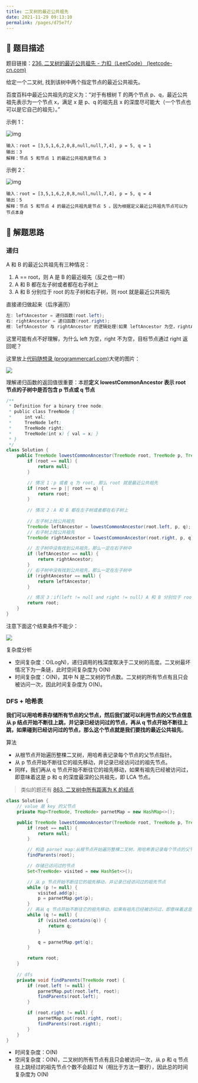```yaml
---
title: 二叉树的最近公共祖先
date: 2021-11-29 09:13:10
permalink: /pages/d75e7f/
---
```


## 📃 题目描述

题目链接：[236. 二叉树的最近公共祖先 - 力扣（LeetCode） (leetcode-cn.com)](https://leetcode-cn.com/problems/lowest-common-ancestor-of-a-binary-tree/)

给定一个二叉树, 找到该树中两个指定节点的最近公共祖先。

百度百科中最近公共祖先的定义为：“对于有根树 T 的两个节点 p、q，最近公共祖先表示为一个节点 x，满足 x 是 p、q 的祖先且 x 的深度尽可能大（一个节点也可以是它自己的祖先）。”

示例 1：

![img](https://assets.leetcode.com/uploads/2018/12/14/binarytree.png)

```
输入：root = [3,5,1,6,2,0,8,null,null,7,4], p = 5, q = 1
输出：3
解释：节点 5 和节点 1 的最近公共祖先是节点 3
```

示例 2：

![img](https://assets.leetcode.com/uploads/2018/12/14/binarytree.png)

```
输入：root = [3,5,1,6,2,0,8,null,null,7,4], p = 5, q = 4
输出：5
解释：节点 5 和节点 4 的最近公共祖先是节点 5 。因为根据定义最近公共祖先节点可以为节点本身
```

## 🔔 解题思路

### 递归

A 和 B 的最近公共祖先有三种情况：

1. A == root，则 A 是 B 的最近祖先（反之也一样）
2. A 和 B 都在左子树或者都在右子树上
3. A 和 B 分别位于 root 的左子树和右子树，则 root 就是最近公共祖先

直接递归做起来（后序遍历）

```java
左: leftAncestor = 递归函数(root.left);
右: rightAncestor = 递归函数(root.right);
根: leftAncestor 与 rightAncestor 的逻辑处理(如果 leftAncestor 为空，rightAncestor 不为空，就返回 rightAncestor，说明目标节点是通过 rightAncestor 返回的，反之依然)
```

这里可能有点不好理解，为什么 left 为空，right 不为空，目标节点通过 right 返回呢？

这里放上[代码随想录 (programmercarl.com)](https://www.programmercarl.com/0236.二叉树的最近公共祖先.html#java)大佬的图片：

![](https://img-blog.csdnimg.cn/20210204151125844.png)

理解递归函数的返回值很重要：本题**定义 lowestCommonAncestor 表示 root 节点的子树中是否包含 p 节点或 q 节点**


```java
/**
 * Definition for a binary tree node.
 * public class TreeNode {
 *     int val;
 *     TreeNode left;
 *     TreeNode right;
 *     TreeNode(int x) { val = x; }
 * }
 */
class Solution {
    public TreeNode lowestCommonAncestor(TreeNode root, TreeNode p, TreeNode q) {
        if (root == null) {
            return null;
        }

        // 情况 1：p 或者 q 为 root, 那么 root 就是最近公共祖先
        if (root == p || root == q) {
            return root;
        }
		
        // 情况 2：A 和 B 都在左子树或者都在右子树上
        
        // 左子树上找公共祖先
        TreeNode leftAncestor = lowestCommonAncestor(root.left, p, q);
        // 右子树上找公共祖先
        TreeNode rightAncestor = lowestCommonAncestor(root.right, p, q);

        // 左子树中没有找到公共祖先，那么一定在右子树中
        if (leftAncestor == null) {
            return rightAncestor;
        }
        // 右子树中没有找到公共祖先，那么一定在左子树中
        if (rightAncestor == null) {
            return leftAncestor;
        }

        // 情况 3：if(left != null and right != null) A 和 B 分别位于 root 的左子树和右子树，那么 root 就是最近公共祖先
        return root;
    }
}
```

注意下面这个结束条件不能少：

![](https://cs-wiki.oss-cn-shanghai.aliyuncs.com/img/20220527120656.png)

复杂度分析

- 空间复杂度：O(LogN)，递归调用的栈深度取决于二叉树的高度。二叉树最坏情况下为一条链，此时空间复杂度为 O(N)
- 时间复杂度：O(N)，其中 N 是二叉树的节点数。二叉树的所有节点有且只会被访问一次，因此时间复杂度为 O(N)。

### DFS + 哈希表

**我们可以用哈希表存储所有节点的父节点，然后我们就可以利用节点的父节点信息从 p 结点开始不断往上跳，并记录已经访问过的节点，再从 q 节点开始不断往上跳，如果碰到已经访问过的节点，那么这个节点就是我们要找的最近公共祖先**。

算法

- 从根节点开始遍历整棵二叉树，用哈希表记录每个节点的父节点指针。
- 从 p 节点开始不断往它的祖先移动，并记录已经访问过的祖先节点。
- 同样，我们再从 q 节点开始不断往它的祖先移动，如果有祖先已经被访问过，即意味着这是 p 和 q 的深度最深的公共祖先，即 LCA 节点。

> 类似的题还有 [863. 二叉树中所有距离为 K 的结点](https://leetcode.cn/problems/all-nodes-distance-k-in-binary-tree/)

```java
class Solution {
    // value 是 key 的父节点
    private Map<TreeNode, TreeNode> parnetMap = new HashMap<>();

    public TreeNode lowestCommonAncestor(TreeNode root, TreeNode p, TreeNode q) {
        if (root == null) {
            return null;
        }

        // 构造 parnet map:从根节点开始遍历整棵二叉树，用哈希表记录每个节点的父节点指针
        findParents(root);

        // 存储已访问过的节点
        Set<TreeNode> visited = new HashSet<>();

        // 从 p 节点开始不断往它的祖先移动，并记录已经访问过的祖先节点
        while (p != null) {
            visited.add(p);
            p = parnetMap.get(p);
        }
        // 再从 q 节点开始不断往它的祖先移动，如果有祖先已经被访问过，即意味着这是 p 和 q 的深度最深的公共祖先
        while (q != null) {
            if (visited.contains(q)) {
                return q;
            }

            q = parnetMap.get(q);
        }

        return root;
    }   
    
	// dfs
    private void findParents(TreeNode root) {
        if (root.left != null) {
            parnetMap.put(root.left, root);
            findParents(root.left);
        }

        if (root.right != null) {
            parnetMap.put(root.right, root);
            findParents(root.right);
        }
    }
}
```

- 时间复杂度：O(N)
- 空间复杂度：O(N)，二叉树的所有节点有且只会被访问一次，从 p 和 q 节点往上跳经过的祖先节点个数不会超过 N（相比于方法一要好），因此总的时间复杂度为 O(N)
